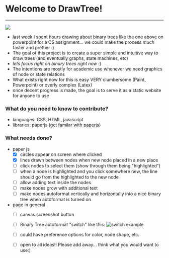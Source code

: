 # Welcome to DrawTree!
-----------------------
![](https://qph.ec.quoracdn.net/main-qimg-4a2cbee653c8636a069ef0d9fa0b08fa)

* last week I spent hours drawing about binary trees like the one above on powerpoint for a CS assignment... we could make the process *much* faster and prettier :)
* The goal of this project is to create a super simple and intuitive way to draw trees (and eventually graphs, state machines, etc)
* *lets focus right on binary trees right now* :)
* The intentions are mostly for academic use whenever we need graphics of node or state relations
* What exists right now for this is easy VERY clumbersome (Paint, Powerpoint) or overly complex (Latex)
* once decent progress is made, the goal is to serve it as a static website for anyone to use

### What do you need to know to contribute?
* languages: CSS, HTML, javascript
* libraries: paperjs ([get familar with paperjs](https://www.google.com))

### What needs done?
* paper js
	- [x] circles appear on screen where clicked
	- [x] lines drawn between nodes when new node placed in a new place
	- [ ] click nodes to select them (show through them being "highlighted")
	- [ ] when a node is highlighted and you click somewhere new, the line should go from the highlighted to the new node
	- [ ] allow adding text inside the nodes
	- [ ] make nodes grow with additional text
	- [ ] make nodes autoformat vertically and horizontally into a nice binary tree when autoformat is turned on 

* page in general
	- [ ] canvas screenshot button
	- [ ] Binary Tree autoformat "switch" like this:
![switch example](http://craftedpixelz.co.uk/blog/wp-content/uploads/2013/02/screenshot-toggle.jpg)
	- [ ] could have preference options for color, node shape, etc.
	- [ ] open to all ideas!! Please add away... think what you would want to use:)
	
